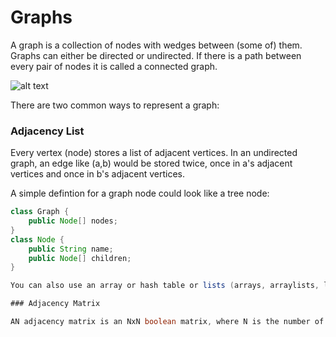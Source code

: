 # Graphs

A graph is a collection of nodes with wedges between (some of) them. Graphs can either be directed or undirected. If there is a path between every pair of nodes it is called a connected graph.

![alt text](https://qph.ec.quoracdn.net/main-qimg-af801fb9de53a6a4d94faff793a853f0 "Graph Example")


There are two common ways to represent a graph:

### Adjacency List

Every vertex (node) stores a list of adjacent vertices. In an undirected graph, an edge like (a,b) would be stored twice, once in a's adjacent vertices and once in b's adjacent vertices.

A simple defintion for a graph node could look like a tree node:
```java
class Graph {
	public Node[] nodes;
}
class Node {
	public String name;
	public Node[] children;
}

You can also use an array or hash table or lists (arrays, arraylists, linked lists, etc.) to store the adjacency list. This is moer compact, but not as clean.

### Adjacency Matrix

AN adjacency matrix is an NxN boolean matrix, where N is the number of nodes, where 